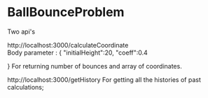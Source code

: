 # BallBounceProblem

Two api's

http://localhost:3000/calculateCoordinate    
Body parameter :  {
	"initialHeight":20,
	"coeff":0.4
	
}
For returning number of bounces and array of coordinates.



http://localhost:3000/getHistory
For getting all the histories of past calculations;